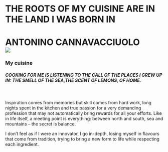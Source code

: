 <h1 class="fullWidthGallery__title">THE ROOTS OF MY CUISINE ARE IN THE LAND I WAS BORN IN</h1>
  <h1 class="fullWidthGallery__subtitle">ANTONINO CANNAVACCIUOLO<br /><img src="https://www.antoninocannavacciuolo.it/wp-content/uploads/2016/04/Home_page_antoninocannavacciuolo.jpg" style="display: block; margin-left: auto; margin-right: auto;" /></h1>
  <h3><span class="custom-font-1-hairline custom-font-1-thin">My cuisine</span></h3>
  <h5 class="uppercase">COOKING FOR ME IS LISTENING TO THE CALL OF THE PLACES I GREW UP IN: THE SMELL OF THE SEA,<span class="facy-underscore facy-underline fancy-underline">THE SCENT OF LEMONS</span>, OF HOME.</h5>
  <p>&nbsp;</p>
  <p>Inspiration comes from memories but skill comes from hard work, long nights spent in the kitchen and true passion for a very demanding profession that may not automatically bring rewards for all your efforts. Like in life itself, a meeting point is everything: between north and south, sea and mountains &ndash; the secret is balance.</p>
  <p>I don&rsquo;t feel as if I were an innovator, I go in-depth, losing myself in flavours that come from tradition, trying to bring a new form to life while respecting each ingredient.</p>
